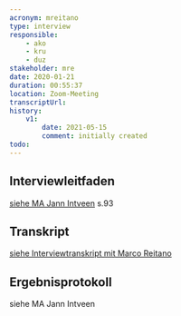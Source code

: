 ```yaml
---
acronym: mreitano
type: interview
responsible: 
    - ako
    - kru
    - duz
stakeholder: mre
date: 2020-01-21
duration: 00:55:37
location: Zoom-Meeting
transcriptUrl: 
history:
    v1:
        date: 2021-05-15
        comment: initially created
todo: 
---
```

## Interviewleitfaden
[siehe MA Jann Intveen](https://divekit.github.io/divekit-roadmap/sources/Masterarbeit%20Jann%20Intveen%20final.pdf) s.93

## Transkript
[siehe Interviewtranskript mit Marco Reitano](https://divekit.github.io/divekit-roadmap/sources/jintveen_MA_mreitano_transkript.html)

## Ergebnisprotokoll
siehe MA Jann Intveen <!-- Nicht vorhanden? Zumindest nicht in der MA selbst -->